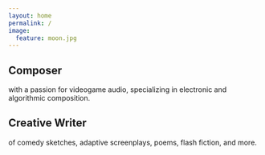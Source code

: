 ```yaml
---
layout: home
permalink: /
image:
  feature: moon.jpg
---
```

		
<div class="tiles">		
	
<div class="tile">		
  <h2 class="post-title">Composer</h2>		
  <p class="post-excerpt">with a passion for videogame audio, specializing in electronic and algorithmic composition.</p>		
</div><!-- /.tile -->		
		
<div class="tile">		
  <h2 class="post-title">Creative Writer</h2>		
  <p class="post-excerpt">of comedy sketches, adaptive screenplays, poems, flash fiction, and more.</p>		
</div><!-- /.tile -->		
		
</div><!-- /.tiles --> 		
